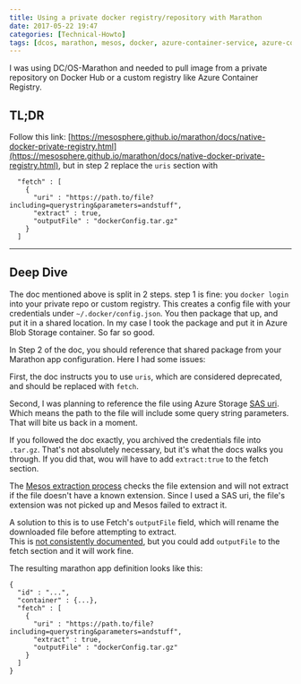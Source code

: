 ```yaml
---
title: Using a private docker registry/repository with Marathon
date: 2017-05-22 19:47
categories: [Technical-Howto]
tags: [dcos, marathon, mesos, docker, azure-container-service, azure-container-registry]
---
```


I was using DC/OS-Marathon and needed to pull image from a private repository on Docker Hub or a custom registry like Azure Container Registry.  

## TL;DR
Follow this link: [https://mesosphere.github.io/marathon/docs/native-docker-private-registry.html](https://mesosphere.github.io/marathon/docs/native-docker-private-registry.html), but in step 2 replace the `uris` section with 

```
  "fetch" : [
    {
      "uri" : "https://path.to/file?including=querystring&parameters=andstuff",
      "extract" : true,
      "outputFile" : "dockerConfig.tar.gz" 
    }
  ]
```

---

## Deep Dive

The doc mentioned above is split in 2 steps. step 1 is fine: you `docker login` into your private repo or custom registry. This creates a config file with your credentials under `~/.docker/config.json`. You then package that up, and put it in a shared location. In my case I took the package and put it in Azure Blob Storage container. So far so good. 


In Step 2 of the doc, you should reference that shared package from your Marathon app configuration. Here I had some issues:

First, the doc instructs you to use `uris`, which are considered deprecated, and should be replaced with `fetch`. 

Second, I was planning to reference the file using Azure Storage [SAS uri](https://docs.microsoft.com/en-us/azure/storage/storage-dotnet-shared-access-signature-part-1). Which means the path to the file will include some query string parameters. That will bite us back in a moment.

If you followed the doc exactly, you archived the credentials file into `.tar.gz`. That's not absolutely necessary, but it's what the docs walks you through. If you did that, wou will have to add `extract:true` to the fetch section.

The [Mesos extraction process](http://mesos.apache.org/documentation/latest/fetcher/) checks the file extension and will not extract if the file doesn't have a known extension. Since I used a SAS uri, the file's extension was not picked up and Mesos failed to extract it.

A solution to this is to use Fetch's `outputFile` field, which will rename the downloaded file before attempting to extract.  
This is [not consistently documented](https://jira.mesosphere.com/browse/MARATHON-7298), but you could add `outputFile` to the fetch section and it will work fine.

The resulting marathon app definition looks like this:

```
{
  "id" : "...",
  "container" : {...},
  "fetch" : [
    {
      "uri" : "https://path.to/file?including=querystring&parameters=andstuff",
      "extract" : true,
      "outputFile" : "dockerConfig.tar.gz" 
    }
  ]
}
```